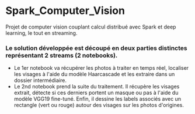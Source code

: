 # Spark_Computer_Vision

Projet de computer vision couplant calcul distribué avec Spark et deep learning, le tout en streaming.

### Le solution développée est découpé en deux parties distinctes représentant 2 streams (2 notebooks).
- Le 1er notebook va récupérer les photos à traiter en temps réel, localiser les visages à l'aide du modèle Haarcascade et les extraire dans un dossier intermédiaire.
- Le 2nd notebook prend la suite du traitement. Il récupère les visages extrait, détecte si ces derniers portent un masque ou pas à l'aide du modèle VGG19 fine-tuné. Enfin, il dessine les labels associés avec un rectangle (vert ou rouge) autour des visages sur les photos d'origines.
